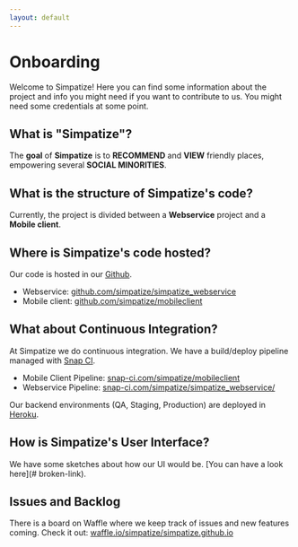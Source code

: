 ```yaml
---
layout: default
---
```


# Onboarding

Welcome to Simpatize!
Here you can find some information about the project and info you might need if you want to contribute to us. You might need some credentials at some point.

## What is "Simpatize"?
The **goal** of **Simpatize** is to **RECOMMEND** and **VIEW** friendly places, empowering several **SOCIAL MINORITIES**.

## What is the structure of Simpatize's code?
Currently, the project is divided between a **Webservice** project and a **Mobile client**.

## Where is Simpatize's code hosted?
Our code is hosted in our [Github](https://github.com/simpatize).

* Webservice: [github.com/simpatize/simpatize_webservice](https://github.com/simpatize/simpatize_webservice)
* Mobile client: [github.com/simpatize/mobileclient](https://github.com/simpatize/mobileclient)

## What about Continuous Integration?
At Simpatize we do continuous integration. We have a build/deploy pipeline managed with [Snap CI](https://www.snap-ci.com/).

* Mobile Client Pipeline: [snap-ci.com/simpatize/mobileclient](https://snap-ci.com/simpatize/mobileclient/branch/master)
* Webservice Pipeline: [snap-ci.com/simpatize/simpatize_webservice/](https://snap-ci.com/simpatize/simpatize_webservice/branch/master)

Our backend environments (QA, Staging, Production) are deployed in [Heroku](https://www.heroku.com/).

## How is Simpatize's User Interface?
We have some sketches about how our UI would be. [You can have a look here](# broken-link).

## Issues and Backlog
There is a board on Waffle where we keep track of issues and new features coming. Check it out: [waffle.io/simpatize/simpatize.github.io](https://waffle.io/simpatize/simpatize.github.io)
